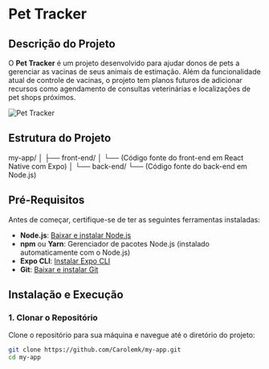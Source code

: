 # Pet Tracker

## Descrição do Projeto

O **Pet Tracker** é um projeto desenvolvido para ajudar donos de pets a gerenciar as vacinas de seus animais de estimação. Além da funcionalidade atual de controle de vacinas, o projeto tem planos futuros de adicionar recursos como agendamento de consultas veterinárias e localizações de pet shops próximos.

![Pet Tracker](my-app/assets/app.png)

## Estrutura do Projeto

my-app/ │ ├── front-end/ │ └── (Código fonte do front-end em React Native com Expo) │ └── back-end/ └── (Código fonte do back-end em Node.js)

## Pré-Requisitos

Antes de começar, certifique-se de ter as seguintes ferramentas instaladas:

- **Node.js**: [Baixar e instalar Node.js](https://nodejs.org/)
- **npm** ou **Yarn**: Gerenciador de pacotes Node.js (instalado automaticamente com o Node.js)
- **Expo CLI**: [Instalar Expo CLI](https://docs.expo.dev/get-started/installation/)
- **Git**: [Baixar e instalar Git](https://git-scm.com/)

## Instalação e Execução

### 1. Clonar o Repositório

Clone o repositório para sua máquina e navegue até o diretório do projeto:

```bash
git clone https://github.com/Carolemk/my-app.git
cd my-app
```
